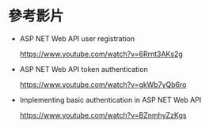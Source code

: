 # 參考影片

* ASP NET Web API user registration

  https://www.youtube.com/watch?v=6Rrnt3AKs2g

* ASP NET Web API token authentication

  https://www.youtube.com/watch?v=gkWb7yQb6ro

* Implementing basic authentication in ASP NET Web API

  https://www.youtube.com/watch?v=BZnmhyZzKgs